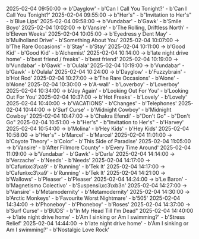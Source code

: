 2025-02-04 09:50:00 -> b'Dayglow' - b'Can I Call You Tonight?' - b'Can I Call You Tonight?'
2025-02-04 09:55:00 -> b"Her's" - b"Invitation to Her's" - b'Blue Lips'
2025-02-04 09:58:00 -> b'Vundabar' - b'Gawk' - b'Smile Boyo'
2025-02-04 10:02:00 -> b'Vansire' - b'The Rolling, Driftless North' - b'Eleven Weeks'
2025-02-04 10:05:00 -> b'Eyedress y Dent May' - b'Mulholland Drive' - b'Something About You'
2025-02-04 10:07:00 -> b'The Rare Occasions' - b'Stay' - b'Stay'
2025-02-04 10:11:00 -> b'Good Kid' - b'Good Kid' - b'Alchemist'
2025-02-04 10:14:00 -> b'late night drive home' - b'best friend / freaks' - b'best friend'
2025-02-04 10:19:00 -> b'Vundabar' - b'Gawk' - b'Oulala'
2025-02-04 10:19:00 -> b'Vundabar' - b'Gawk' - b'Oulala'
2025-02-04 10:24:00 -> b'Dayglow' - b'Fuzzybrain' - b'Hot Rod'
2025-02-04 10:27:00 -> b'The Rare Occasions' - b'Alone' - b'Alone'
2025-02-04 10:30:00 -> b'A-wall' - b'Loverboy' - b'Loverboy'
2025-02-04 10:34:00 -> b'Joy Again' - b'Looking Out For You' - b'Looking Out For You'
2025-02-04 10:37:00 -> b'Hot Freaks' - b'Lovely' - b'Lovely'
2025-02-04 10:40:00 -> b'VACATIONS' - b'Changes' - b'Telephones'
2025-02-04 10:44:00 -> b'Surf Curse' - b'Midnight Cowboy' - b'Midnight Cowboy'
2025-02-04 10:47:00 -> b'Chakra Efendi' - b"Don't Go" - b"Don't Go"
2025-02-04 10:51:00 -> b"Her's" - b"Invitation to Her's" - b'Harvey'
2025-02-04 10:54:00 -> b'Molina' - b'Hey Kids' - b'Hey Kids'
2025-02-04 10:58:00 -> b"Her's" - b'Marcel' - b'Marcel'
2025-02-04 11:01:00 -> b'Coyote Theory' - b'Color' - b'This Side of Paradise'
2025-02-04 11:05:00 -> b'Vansire' - b'After Fillmore County' - b'Every Time Around'
2025-02-04 11:09:00 -> b'Vundabar' - b'Gawk' - b'Darla'
2025-02-04 14:14:00 -> b'Verzache' - b'Needs' - b'Needs'
2025-02-04 14:17:00 -> b'Cafun\xc3\xa9' - b'Running' - b'Tek It'
2025-02-04 14:17:00 -> b'Cafun\xc3\xa9' - b'Running' - b'Tek It'
2025-02-04 14:21:00 -> b'Wallows' - b'Pleaser' - b'Pleaser'
2025-02-04 14:24:00 -> b'Le Baron' - b'Magnetismo Colectivo' - b'Suspensi\xc3\xb3n'
2025-02-04 14:27:00 -> b'Vansire' - b'Metamodernity' - b'Metamodernity'
2025-02-04 14:30:00 -> b'Arctic Monkeys' - b'Favourite Worst Nightmare' - b'505'
2025-02-04 14:34:00 -> b'Phoneboy' - b'Phoneboy' - b'Roses'
2025-02-04 14:37:00 -> b'Surf Curse' - b'BUDS' - b"In My Head Till I'm Dead"
2025-02-04 14:40:00 -> b'late night drive home' - b'Am I sinking or Am I swimming?' - b'Stress Relief'
2025-02-04 14:44:00 -> b'late night drive home' - b'Am I sinking or Am I swimming?' - b'Nostalgic Love Rock'
